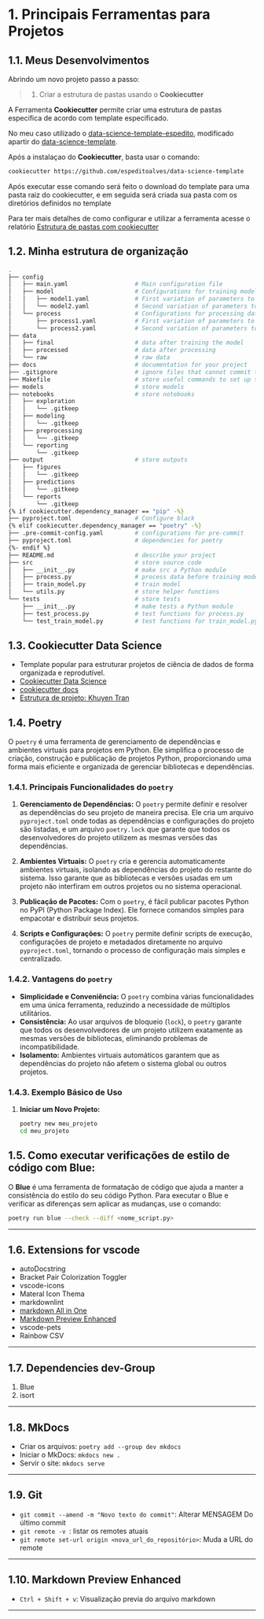 # 1. Principais Ferramentas para Projetos
## 1.1. Meus Desenvolvimentos
Abrindo um novo projeto passo a passo:

>1. Criar a estrutura de pastas usando o **Cookiecutter**

A Ferramenta **Cookiecutter** permite criar uma estrutura de pastas especifica de acordo com template especificado.

No meu caso utilizado o [data-science-template-espedito](https://github.com/espeditoalves/data-science-template), modificado apartir do [data-science-template](https://github.com/khuyentran1401/data-science-template).

Após a instalaçao do **Cookiecutter**, basta usar o comando:

```bash
cookiecutter https://github.com/espeditoalves/data-science-template
```


Após executar esse comando será feito o download do template para uma pasta raiz do cookiecutter, e em seguida  será criada sua pasta com os diretórios definidos no template

Para ter mais detalhes de como configurar e utilizar a ferramenta acesse o relatório [Estrutura de pastas com cookiecutter](./page/Estrutura_pastas_README.md)

## 1.2. Minha estrutura de organização

```bash
.
├── config                      
│   ├── main.yaml                   # Main configuration file
│   ├── model                       # Configurations for training model
│   │   ├── model1.yaml             # First variation of parameters to train model
│   │   └── model2.yaml             # Second variation of parameters to train model
│   └── process                     # Configurations for processing data
│       ├── process1.yaml           # First variation of parameters to process data
│       └── process2.yaml           # Second variation of parameters to process data
├── data            
│   ├── final                       # data after training the model
│   ├── processed                   # data after processing
│   └── raw                         # raw data
├── docs                            # documentation for your project
├── .gitignore                      # ignore files that cannot commit to Git
├── Makefile                        # store useful commands to set up the environment
├── models                          # store models
├── notebooks                       # store notebooks
│   ├── exploration
│   │   └── .gitkeep
│   ├── modeling
│   │   └── .gitkeep
│   ├── preprocessing
│   │   └── .gitkeep
│   └── reporting
│       └── .gitkeep
├── output                          # store outputs
│   ├── figures
│   │   └── .gitkeep
│   ├── predictions
│   │   └── .gitkeep
│   └── reports
│       └── .gitkeep
{% if cookiecutter.dependency_manager == "pip" -%}
├── pyproject.toml                  # Configure black
{% elif cookiecutter.dependency_manager == "poetry" -%}
├── .pre-commit-config.yaml         # configurations for pre-commit
├── pyproject.toml                  # dependencies for poetry
{%- endif %}
├── README.md                       # describe your project
├── src                             # store source code
│   ├── __init__.py                 # make src a Python module 
│   ├── process.py                  # process data before training model
│   ├── train_model.py              # train model
│   └── utils.py                    # store helper functions
└── tests                           # store tests
    ├── __init__.py                 # make tests a Python module 
    ├── test_process.py             # test functions for process.py
    └── test_train_model.py         # test functions for train_model.py
```

## 1.3. Cookiecutter Data Science
- Template popular para estruturar projetos de ciência de dados de forma organizada e reprodutível.
- [Cookiecutter Data Science](https://drivendata.github.io/cookiecutter-data-science/)
- [cookiecutter docs](https://cookiecutter.readthedocs.io/en/2.0.2/)
 - [Estrutura de projeto: Khuyen Tran](https://henriqueajnb.github.io/data-science-escalavel/cap02-estrutura_projeto/sec2-1-introducao.html)
  
## 1.4. Poetry

O `poetry` é uma ferramenta de gerenciamento de dependências e ambientes virtuais para projetos em Python. Ele simplifica o processo de criação, construção e publicação de projetos Python, proporcionando uma forma mais eficiente e organizada de gerenciar bibliotecas e dependências.

### 1.4.1. Principais Funcionalidades do `poetry`

1. **Gerenciamento de Dependências:**
   O `poetry` permite definir e resolver as dependências do seu projeto de maneira precisa. Ele cria um arquivo `pyproject.toml` onde todas as dependências e configurações do projeto são listadas, e um arquivo `poetry.lock` que garante que todos os desenvolvedores do projeto utilizem as mesmas versões das dependências.

2. **Ambientes Virtuais:**
   O `poetry` cria e gerencia automaticamente ambientes virtuais, isolando as dependências do projeto do restante do sistema. Isso garante que as bibliotecas e versões usadas em um projeto não interfiram em outros projetos ou no sistema operacional.

3. **Publicação de Pacotes:**
   Com o `poetry`, é fácil publicar pacotes Python no PyPI (Python Package Index). Ele fornece comandos simples para empacotar e distribuir seus projetos.

4. **Scripts e Configurações:**
   O `poetry` permite definir scripts de execução, configurações de projeto e metadados diretamente no arquivo `pyproject.toml`, tornando o processo de configuração mais simples e centralizado.

### 1.4.2. Vantagens do `poetry`

- **Simplicidade e Conveniência:** O `poetry` combina várias funcionalidades em uma única ferramenta, reduzindo a necessidade de múltiplos utilitários.
- **Consistência:** Ao usar arquivos de bloqueio (`lock`), o `poetry` garante que todos os desenvolvedores de um projeto utilizem exatamente as mesmas versões de bibliotecas, eliminando problemas de incompatibilidade.
- **Isolamento:** Ambientes virtuais automáticos garantem que as dependências do projeto não afetem o sistema global ou outros projetos.

### 1.4.3. Exemplo Básico de Uso

1. **Iniciar um Novo Projeto:**
   ```sh
   poetry new meu_projeto
   cd meu_projeto
   ```


## 1.5. Como executar verificações de estilo de código com Blue:

O **Blue** é uma ferramenta de formatação de código que ajuda a manter a consistência do estilo do seu código Python. Para executar o Blue e verificar as diferenças sem aplicar as mudanças, use o comando:

```bash
poetry run blue --check --diff <nome_script.py>
```

---

## 1.6. Extensions for vscode

- autoDocstring
- Bracket Pair Colorization Toggler
- vscode-icons
- Materal Icon Thema
- markdownlint
- [markdown All in One](https://marketplace.visualstudio.com/items?itemName=yzhang.markdown-all-in-one)
- [Markdown Preview Enhanced](https://marketplace.visualstudio.com/items?itemName=shd101wyy.markdown-preview-enhanced)
- vscode-pets
- Rainbow CSV

---





## 1.7. Dependencies dev-Group

1. Blue 
2. isort

---

## 1.8. MkDocs

- Criar os arquivos: `poetry add --group dev mkdocs`
- Iniciar o MkDocs: `mkdocs new .`
- Servir o site: `mkdocs serve`

---

## 1.9. Git

- `git commit --amend -m "Novo texto do commit"`: Alterar MENSAGEM Do último commit
- `git remote -v `:  listar os remotes atuais
- `git remote set-url origin <nova_url_do_repositório>`: Muda a URL do remote

---

## 1.10. Markdown Preview Enhanced

- `Ctrl + Shift + v`: Visualização previa do arquivo markdown

---
